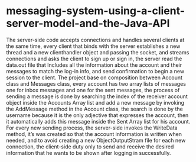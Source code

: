 # messaging-system-using-a-client-server-model-and-the-Java-API

The server-side code accepts connections and handles several clients at the same time, every client that binds with the server establishes a new thread and a new clienthandler object and passing the socket, and streams connections and asks the client to sign up or sign in, the server read the data.out file that Includes all the information about the account and their messages to match the log-in info, and send confirmation to begin a new session to the client. The project base on composition between Account class and Messages class, every account has two array lists of messages one for inbox messages and one for the sent messages, the process of sending a message is done by searching the index of the receiver account object inside the Accounts Array list and add a new message by invoking the AddMessage method in the Account class, the search is done by the username because it is the only adjective that expresses the account, then it automatically adds this message inside the Sent Array list for his account. For every new sending process, the server-side invokes the WriteData method, it’s was created so that the account information is written when needed, and to avoid creating a new ObjectOutputStram file for each new connection, the client-side duty only to send and receive the desired information that he wants to be shown after logging in successfully.
